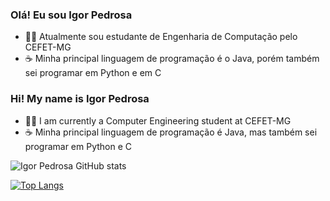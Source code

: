### **Olá! Eu sou Igor Pedrosa**

- 👩‍💻 Atualmente sou estudante de Engenharia de Computação pelo CEFET-MG
- ☕ Minha principal linguagem de programação é o Java, porém também sei programar em Python e em C

### **Hi! My name is Igor Pedrosa**

- 👩‍💻 I am currently a Computer Engineering student at CEFET-MG
- ☕ Minha principal linguagem de programação é Java, mas também sei programar em Python e C

![Igor Pedrosa GitHub stats](https://github-readme-stats.vercel.app/api?username=igorpdm&show_icons=true&theme=synthwave)

[![Top Langs](https://github-readme-stats.vercel.app/api/top-langs/?username=igorpdm&layout=compact&theme=synthwave)](https://github.com/igorpdm/github-readme-stats)
